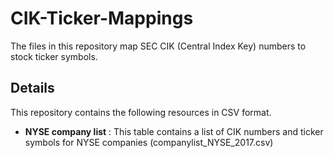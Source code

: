 CIK-Ticker-Mappings
=====================

The files in this repository map SEC CIK (Central Index Key) numbers to stock ticker symbols.

Details
-------

This repository contains the following resources in CSV format.

-   **NYSE company list** : This table contains a list of CIK numbers and ticker symbols for NYSE companies (companylist_NYSE_2017.csv)

